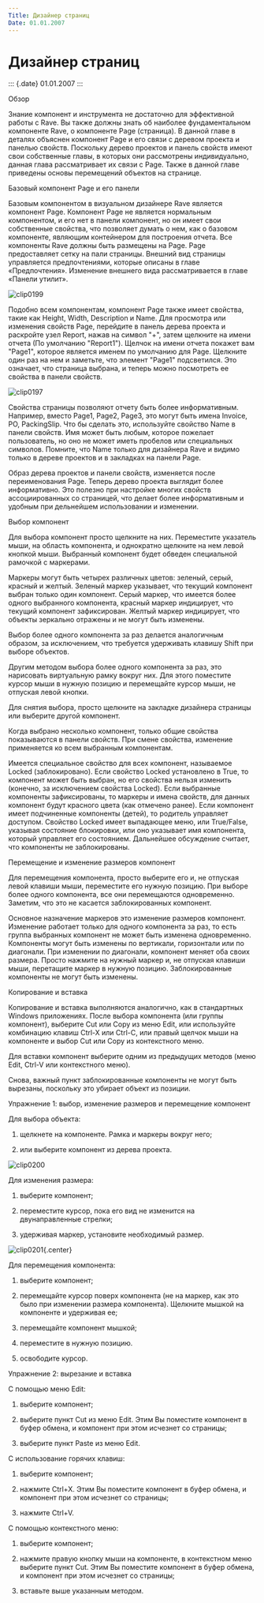 ```yaml
---
Title: Дизайнер страниц
Date: 01.01.2007
---
```



Дизайнер страниц
================

::: {.date}
01.01.2007
:::

Обзор

Знание компонент и инструмента не достаточно для эффективной работы с
Rave. Вы также должны знать об наиболее фундаментальном компоненте Rave,
о компоненте Page (страница). В данной главе в деталях объяснен
компонент Page и его связи с деревом проекта и панелью свойств.
Поскольку дерево проектов и панель свойств имеют свои собственные главы,
в которых они рассмотрены индивидуально, данная глава рассматривает их
связи с Page. Также в данной главе приведены основы перемещений объектов
на странице.

Базовый компонент Page и его панели

Базовым компонентом в визуальном дизайнере Rave является компонент Page.
Компонент Page не является нормальным компонентом, и его нет в панели
компонент, но он имеет свои собственные свойства, что позволяет думать о
нем, как о базовом компоненте, являющим контейнером для построения
отчета. Все компоненты Rave должны быть размещены на Page. Page
предоставляет сетку на пали страницы. Внешний вид страницы управляется
предпочтениями, которые описаны в главе «Предпочтения». Изменение
внешнего вида рассматривается в главе «Панели утилит».

![clip0199](clip0199.gif)

Подобно всем компонентам, компонент Page также имеет свойства, такие как
Height, Width, Description и Name. Для просмотра или изменения свойств
Page, перейдите в панель дерева проекта и раскройте узел Report, нажав
на символ "+", затем щелкните на имени отчета (По умолчанию
"Report1"). Щелчок на имени отчета покажет вам "Page1", которое
является именем по умолчанию для Page. Щелкните один раз на нем и
заметьте, что элемент "Page1" подсветился. Это означает, что страница
выбрана, и теперь можно посмотреть ее свойства в панели свойств.

![clip0197](clip0197.gif)

Свойства страницы позволяют отчету быть более информативным. Например,
вместо Page1, Page2, Page3, это могут быть имена Invoice, PO,
PackingSlip. Что бы сделать это, используйте свойство Name в панели
свойств. Имя может быть любым, которое пожелает пользователь, но оно не
может иметь пробелов или специальных символов. Помните, что Name только
для дизайнера Rave и видимо только в дереве проектов и в закладках на
панели Page.

Образ дерева проектов и панели свойств, изменяется после переименования
Page. Теперь дерево проекта выглядит более информативно. Это полезно при
настройке многих свойств ассоциированных со страницей, что делает более
информативным и удобным при дельнейшем использовании и изменении.

Выбор компонент

Для выбора компонент просто щелкните на них. Переместите указатель мыши,
на область компонента, и однократно щелкните на нем левой кнопкой мыши.
Выбранный компонент будет обведен специальной рамочкой с маркерами.

Маркеры могут быть четырех различных цветов: зеленый, серый, красный и
желтый. Зеленый маркер указывает, что текущий компонент выбран только
один компонент. Серый маркер, что имеется более одного выбранного
компонента, красный маркер индицирует, что текущий компонент
зафиксирован. Желтый маркер индицирует, что объекты зеркально отражены и
не могут быть изменены.

Выбор более одного компонента за раз делается аналогичным образом, за
исключением, что требуется удерживать клавишу Shift при выборе объектов.

Другим методом выбора более одного компонента за раз, это нарисовать
виртуальную рамку вокруг них. Для этого поместите курсор мыши в нужную
позицию и перемещайте курсор мыши, не отпуская левой кнопки.

Для снятия выбора, просто щелкните на закладке дизайнера страницы или
выберите другой компонент.

Когда выбрано несколько компонент, только общие свойства  показываются в
панели свойств. При смене свойства, изменение применяется ко всем
выбранным компонентам.

Имеется специальное свойство для всех компонент, называемое Locked
(заблокировано). Если свойство Locked установлено в True, то компонент
может быть выбран, но его свойства нельзя изменить (конечно, за
исключением свойства Locked). Если выбранные компоненты зафиксированы,
то маркеры и имена свойств, для данных компонент будут красного цвета
(как отмечено ранее). Если компонент имеет подчиненные компоненты
(детей), то родитель управляет доступом. Свойство Locked имеет
выпадающее меню, или True/False, указывая состояние блокировки, или оно
указывает имя компонента, который управляет его состоянием. Дальнейшее
обсуждение считает, что компоненты не заблокированы.

Перемещение и изменение размеров компонент

Для перемещения компонента, просто выберите его и, не отпуская левой
клавиши мыши, переместите его нужную позицию. При выборе более одного
компонента, все они перемещаются одновременно. Заметим, что это не
касается заблокированных компонент.

Основное назначение маркеров это изменение размеров компонент. Изменение
работает только для одного компонента за раз, то есть группа выбранных
компонент не может быть изменена одновременно. Компоненты могут быть
изменены по вертикали, горизонтали или по диагонали. При изменении по
диагонали, компонент меняет оба своих размера. Просто нажмите на нужный
маркер и, не отпуская клавиши мыши, перетащите маркер в нужную позицию.
Заблокированные компоненты не могут быть изменены.

Копирование и вставка

Копирование и вставка выполняются аналогично, как в стандартных Windows
приложениях. После выбора компонента (или группы компонент), выберите
Cut или Copy из меню Edit, или используйте комбинацию клавиш Ctrl-X или
Ctrl-C, или правый щелчок мыши на компоненте и выбор Cut или Copy из
контекстного меню.

Для вставки компонент выберите одним из предыдущих методов (меню Edit,
Ctrl-V или контекстного меню).

Снова, важный пункт заблокированные компоненты не могут быть вырезаны,
поскольку это убирает объект из позиции.

Упражнение 1: выбор, изменение размеров и перемещение компонент

Для выбора объекта:

1.   щелкнете на компоненте. Рамка  и маркеры вокруг него;

2.   или выберите компонент из дерева проекта.

![clip0200](clip0200.gif)

Для изменения размера:

1.   выберите компонент;

2.   переместите курсор, пока его вид не изменится на двунаправленные стрелки;

3.   удерживая маркер, установите необходимый размер.

![clip0201](clip0201.gif){.center}

Для перемещения компонента:

1.   выберите компонент;

2.   перемещайте курсор поверх компонента (не на маркер, как это было при изменении размера компонента). Щелкните мышкой на компоненте и удерживая ее;

3.   перемещайте компонент мышкой;

4.   переместите в нужную позицию.

5.   освободите курсор.

Упражнение 2: вырезание и вставка

С помощью меню Edit:

1.   выберите компонент;

2.   выберите пункт Cut из меню Edit. Этим Вы поместите компонент в буфер обмена, и компонент при этом исчезнет со страницы;

3.   выберите пункт Paste из меню Edit.

С использование горячих клавиш:

1.   выберите компонент;

2.   нажмите Ctrl+X. Этим Вы поместите компонент в буфер обмена, и компонент при этом исчезнет со страницы;

3.   нажмите Ctrl+V.

С помощью контекстного меню:

1.   выберите компонент;

2.   нажмите правую кнопку мыши на компоненте, в контекстном меню выберите пункт Cut. Этим Вы поместите компонент в буфер обмена, и компонент при этом исчезнет со страницы;

3.   вставьте выше указанным методом.

